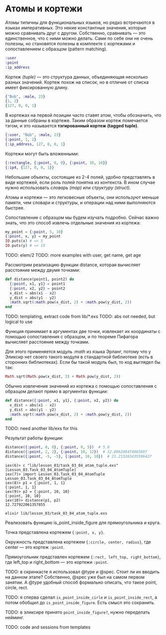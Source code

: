 # Атомы и кортежи

*Атомы* типичны для функциональных языков, но редко встречаются в языках императивных. Это некие константные значения, которые можно сравнивать друг с другом. Собственно, сравнивать — это единственное, что с ними можно делать. Сами по себе они не очень полезны, но становятся полезны в комплекте с кортежами и сопоставлением с образцом (pattern matching).

```elixir
:user
:point
:ip_address
```

*Кортеж (tuple)* — это структура данных, объединяющая несколько разных значений. Кортеж похож на список, но в отличие от списка имеет фиксированную длину.

```elixir
{"Bob", :male, 23}
{1, 2}
{127, 0, 0, 1}
```

В кортежах на первой позиции часто ставят атом, чтобы обозначить, что за данные собраны в кортеже. Таким образом кортеж помечается тэгом, и это называется **тэгированный кортеж (tagged tuple)**.

```elixir
{:user, "Bob", :male, 23}
{:point, 1, 2}
{:ip_address, 127, 0, 0, 1}
```

Кортежи могут быть вложенными:

```elixir
{:rectangle, {:point, 0, 0}, {:point, 10, 10}}
{:ip4, {127, 0, 0, 1}}
```

Небольшие объекты, состоящие из 2-4 полей, удобно представлять в виде кортежей, если роль полей понятна из контекста. В ином случае нужно использовать *словарь (map)* или *структуру (struct)*.

Атомы и кортежи — это легковесные объекты, они используют меньше памяти, чем словари и структуры, и операции над ними выполняются быстрее.

Сопоставление с образцом мы будем изучать подробно. Сейчас важно знать, что это способ извлечь отдельные значения из кортежа:

```elixir
my_point = {:point, 5, 10}
{:point, x, y} = my_point
IO.puts(x) # => 5
IO.puts(y) # => 10
```

TODO: elem/2
TODO: more examples with user, get name, get age

Рассмотрим реализацию функции distance, которая вычисляет расстояние между двумя точками:

```elixir
def distance(point1, point2) do
  {:point, x1, y1} = point1
  {:point, x2, y2} = point2
  x_dist = abs(x1 - x2)
  y_dist = abs(y1 - y2)
  :math.sqrt(:math.pow(x_dist, 2) + :math.pow(y_dist, 2))
end
```
TODO: templating, extract code from lib/*.exs
TODO: abs not needed, but logical to use

Функция принимает в аргументах две точки, извлекает их координаты с помощью сопоставления с образцом, и по теореме Пифагора вычисляет расстояние между точками.

Для этого применяется модуль *:math* из языка Эрланг, потому что у Эликсир нет своего такого модуля в стандартной библиотеке (есть в сторонних библиотеках). Если бы такой модуль был, то код выглядел бы так:

```elixir
Math.sqrt(Math.pow(x_dist, 2) + Math.pow(y_dist, 2))
```

Обычно извлечение значений из кортежа с помощью сопоставления с образцом делают прямо в аргументах функции:

```elixir
def distance({:point, x1, y1}, {:point, x2, y2}) do
  x_dist = abs(x1 - x2)
  y_dist = abs(y1 - y2)
  :math.sqrt(:math.pow(x_dist, 2) + :math.pow(y_dist, 2))
end
```
TODO: need another lib/exs for this

Результат работы функции:

```elixir
distance({:point, 0, 0}, {:point, 0, 5})  # 5.0
distance({:point, 2, 2}, {:point, 10, 12})  # 12.806248474865697
distance({:point, -5, -5}, {:point, 10, 10})  # 21.213203435596427
```

```
iex(6)> c "lib/lesson_03/task_03_04_atom_tuple.exs"
[Lesson_03.Task_03_04_AtomTuple]
iex(7)> import Lesson_03.Task_03_04_AtomTuple
Lesson_03.Task_03_04_AtomTuple
iex(8)> p1 = {:point, 1, 1}
{:point, 1, 1}
iex(9)> p2 = {:point, 10, 10}
{:point, 10, 10}
iex(10)> distance(p1, p2)
12.727922061357855
```

```
elixir lib/lesson_03/task_03_04_atom_tuple.exs
```

Реализовать функцию is_point_inside_figure для прямоугольника и круга.


Точка представлена кортежем `{:point, x, y}`.

Окружность представлена кортежем `{:circle, center, radius}`, где center — это кортеж `:point`.

Прямоугольник представлен кортежем `{:rect, left_top, right_bottom}`, где left_top и right_bottom — это кортежи `:point`.

TODO: в скринкасте я использовал @type и @spec. Стоит ли их вводить на данном этапе? Собственно, @spec уже был на самом первом занятии. А @type удобный способ формально описать, что такое point, circle, rect.

TODO: я сперва сделал `is_point_inside_cirle` и `is_point_inside_rect`, а потом обобщил до `is_point_inside_figure`. Есть смысл это сохранить.

TODO: в эликсире принято `point_inside_figure?`, нужно переделать нейминг.

TODO: code and sessions from templates
